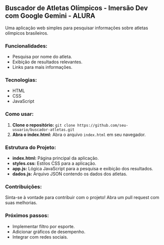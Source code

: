 ## Buscador de Atletas Olímpicos - Imersão Dev com Google Gemini - ALURA

Uma aplicação web simples para pesquisar informações sobre atletas olímpicos brasileiros.

### **Funcionalidades:**

* Pesquisa por nome do atleta.
* Exibição de resultados relevantes.
* Links para mais informações.

### **Tecnologias:**

* HTML
* CSS
* JavaScript

### **Como usar:**

1. **Clone o repositório:** `git clone https://github.com/seu-usuario/buscador-atletas.git`
2. **Abra o index.html:** Abra o arquivo `index.html` em seu navegador.

### **Estrutura do Projeto:**

* **index.html:** Página principal da aplicação.
* **styles.css:** Estilos CSS para a aplicação.
* **app.js:** Lógica JavaScript para a pesquisa e exibição dos resultados.
* **dados.js:** Arquivo JSON contendo os dados dos atletas.

### **Contribuições:**

Sinta-se à vontade para contribuir com o projeto! Abra um pull request com suas melhorias.

### **Próximos passos:**

* Implementar filtro por esporte.
* Adicionar gráficos de desempenho.
* Integrar com redes sociais.
